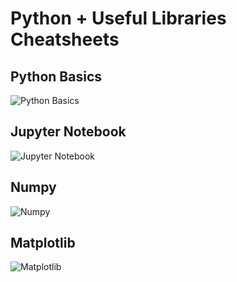 # Python + Useful Libraries Cheatsheets

## Python Basics

![Python Basics](https://github.com/aryashah2k/Quantum-Computing-Collection-Of-Resources/blob/main/Topic-Wise%20Cheatsheets/Python%20%2B%20Useful%20Libraries%20Cheatsheets/assets/Python%20Basics.jpg)

## Jupyter Notebook

![Jupyter Notebook](https://github.com/aryashah2k/Quantum-Computing-Collection-Of-Resources/blob/main/Topic-Wise%20Cheatsheets/Python%20%2B%20Useful%20Libraries%20Cheatsheets/assets/Jupyter%20Notebooks.jpg)

## Numpy

![Numpy](https://github.com/aryashah2k/Quantum-Computing-Collection-Of-Resources/blob/main/Topic-Wise%20Cheatsheets/Python%20%2B%20Useful%20Libraries%20Cheatsheets/assets/Numpy.jpg)

## Matplotlib

![Matplotlib](https://github.com/aryashah2k/Quantum-Computing-Collection-Of-Resources/blob/main/Topic-Wise%20Cheatsheets/Python%20%2B%20Useful%20Libraries%20Cheatsheets/assets/Matplotlib.jpg)